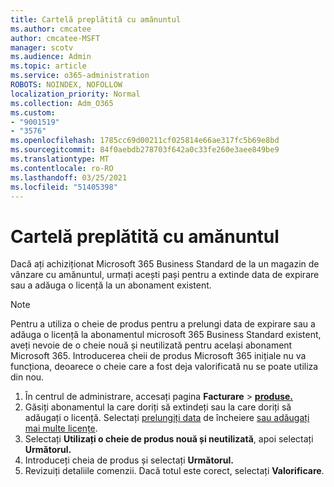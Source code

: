 ```yaml
---
title: Cartelă preplătită cu amănuntul
ms.author: cmcatee
author: cmcatee-MSFT
manager: scotv
ms.audience: Admin
ms.topic: article
ms.service: o365-administration
ROBOTS: NOINDEX, NOFOLLOW
localization_priority: Normal
ms.collection: Adm_O365
ms.custom:
- "9001519"
- "3576"
ms.openlocfilehash: 1785cc69d00211cf025814e66ae317fc5b69e8bd
ms.sourcegitcommit: 84f0aebdb278703f642a0c33fe260e3aee849be9
ms.translationtype: MT
ms.contentlocale: ro-RO
ms.lasthandoff: 03/25/2021
ms.locfileid: "51405398"
---
```

# <a name="retail-prepaid-card"></a>Cartelă preplătită cu amănuntul

Dacă ați achiziționat Microsoft 365 Business Standard de la un magazin de vânzare cu amănuntul, urmați acești pași pentru a extinde data de expirare sau a adăuga o licență la un abonament existent.

> [!NOTE]
> Pentru a utiliza o cheie de produs pentru a prelungi data de expirare sau a adăuga o licență la abonamentul microsoft 365 Business Standard existent, aveți nevoie de o cheie nouă și neutilizată pentru același abonament Microsoft 365. Introducerea cheii de produs Microsoft 365 inițiale nu va funcționa, deoarece o cheie care a fost deja valorificată nu se poate utiliza din nou.

1. În centrul de administrare, accesați pagina **Facturare**  >  **[produse.](https://go.microsoft.com/fwlink/p/?linkid=842054)**
2. Găsiți abonamentul la care doriți să extindeți sau la care doriți să adăugați o licență. Selectați [prelungiți data](https://go.microsoft.com/fwlink/p/?linkid=842054) de încheiere [sau adăugați mai multe licențe](https://go.microsoft.com/fwlink/p/?linkid=842054).
3. Selectați **Utilizați o cheie de produs nouă și neutilizată**, apoi selectați **Următorul.**
4. Introduceți cheia de produs și selectați **Următorul.**
5. Revizuiți detaliile comenzii. Dacă totul este corect, selectați **Valorificare**.